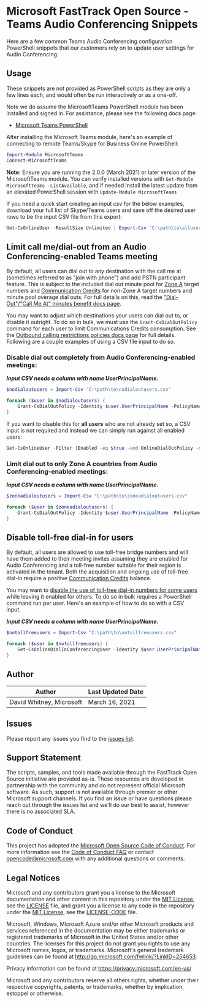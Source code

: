 # Microsoft FastTrack Open Source - Teams Audio Conferencing Snippets

Here are a few common Teams Audio Conferencing configuration PowerShell snippets that our customers rely on to update user settings for Audio Conferencing.

## Usage

These snippets are not provided as PowerShell scripts as they are only a few lines each, and would often be run interactively or as a one-off.

Note we do assume the MicrosoftTeams PowerShell module has been installed and signed in. For assistance, please see the following docs page:

- [Microsoft Teams PowerShell](https://docs.microsoft.com/en-us/MicrosoftTeams/teams-powershell-install)

After installing the Microsoft Teams module, here's an example of connecting to remote Teams/Skype for Business Online PowerShell:

```PowerShell
Import-Module MicrosoftTeams
Connect-MicrosoftTeams
```

**Note:** Ensure you are running the 2.0.0 (March 2021) or later version of the MicrosoftTeams module. You can verify installed versions with `Get-Module MicrosoftTeams -ListAvailable`, and if needed install the latest update from an elevated PowerShell session with `Update-Module MicrosoftTeams`

If you need a quick start creating an input csv for the below examples, download your full list of Skype/Teams users and save off the desired user rows to be the input CSV file from this export:

```PowerShell
Get-CsOnlineUser -ResultSize Unlimited | Export-Csv "C:\path\to\allusers.csv"
```

## Limit call me/dial-out from an Audio Conferencing-enabled Teams meeting

By default, all users can dial out to any destination with the call me at (sometimes referred to as "join with phone") and add PSTN participant feature. This is subject to the included dial out minute pool for [Zone A](https://docs.microsoft.com/en-us/microsoftteams/audio-conferencing-zones) target numbers and [Communication Credits](https://docs.microsoft.com/en-us/microsoftteams/what-are-communications-credits) for non-Zone A target numbers and minute pool overage dial outs. For full details on this, read the ["Dial-Out"/"Call Me At" minutes benefit docs page](https://docs.microsoft.com/en-us/microsoftteams/audio-conferencing-subscription-dial-out).

You may want to adjust which destinations your users can dial out to, or disable it outright. To do so in bulk, we must use the `Grant-CsDialOutPolicy` command for each user to limit Communications Credits consumption. See the [Outbound calling restrictions policies docs page](https://docs.microsoft.com/en-us/microsoftteams/outbound-calling-restriction-policies) for full details. Following are a couple examples of using a CSV file input to do so. 

### Disable dial out completely from Audio Conferencing-enabled meetings:

**_Input CSV needs a column with name UserPrincipalName._**

```PowerShell
$nodialoutusers = Import-Csv "C:\path\to\nodialoutusers.csv"

foreach ($user in $nodialoutusers) {
    Grant-CsDialOutPolicy -Identity $user.UserPrincipalName -PolicyName "DialoutCPCDisabledPSTNInternational"
}
```

If you want to disable this for **all users** who are not already set so, a CSV input is not required and instead we can simply run against all enabled users:

```PowerShell
Get-CsOnlineUser -Filter {Enabled -eq $true -and OnlineDialOutPolicy -ne "DialoutCPCDisabledPSTNInternational"} | Grant-CsDialOutPolicy -PolicyName "DialoutCPCDisabledPSTNInternational"
```

### Limit dial out to only Zone A countries from Audio Conferencing-enabled meetings:

***Input CSV needs a column with name UserPrincipalName.***

```PowerShell
$zoneadialoutusers = Import-Csv "C:\path\to\zoneadialoutusers.csv"

foreach ($user in $zoneadialoutusers) {
    Grant-CsDialOutPolicy -Identity $user.UserPrincipalName -PolicyName "DialoutCPCZoneAPSTNInternational"
}
```

## Disable toll-free dial-in for users

By default, all users are allowed to use toll-free bridge numbers and will have them added to their meeting invites assuming they are enabled for Audio Conferencing and a toll-free number suitable for their region is activated in the tenant. Both the acquisition and ongoing use of toll-free dial-in require a positive [Communication Credits](https://docs.microsoft.com/en-us/microsoftteams/what-are-communications-credits) balance.

You may want to [disable the use of toll-free dial-in numbers for some users](https://docs.microsoft.com/en-us/microsoftteams/disabling-toll-free-numbers-for-specific-teams-users) while leaving it enabled for others. To do so in bulk requires a PowerShell command run per user. Here's an example of how to do so with a CSV input.

***Input CSV needs a column with name UserPrincipalName.***

```PowerShell
$notollfreeusers = Import-Csv "C:\path\to\notollfreeusers.csv"

foreach ($user in $notollfreeusers) {
    Set-CsOnlineDialInConferencingUser -Identity $user.UserPrincipalName -AllowTollFreeDialIn $false
}
```

## Author

|Author|Last Updated Date
|----|--------------------------
|David Whitney, Microsoft|March 16, 2021|

## Issues

Please report any issues you find to the [issues list](https://github.com/microsoft/FastTrack/issues).

## Support Statement

The scripts, samples, and tools made available through the FastTrack Open Source initiative are provided as-is. These resources are developed in partnership with the community and do not represent official Microsoft software. As such, support is not available through premier or other Microsoft support channels. If you find an issue or have questions please reach out through the issues list and we'll do our best to assist, however there is no associated SLA.

## Code of Conduct

This project has adopted the [Microsoft Open Source Code of Conduct](https://opensource.microsoft.com/codeofconduct/).
For more information see the [Code of Conduct FAQ](https://opensource.microsoft.com/codeofconduct/faq/) or
contact [opencode@microsoft.com](mailto:opencode@microsoft.com) with any additional questions or comments.

## Legal Notices

Microsoft and any contributors grant you a license to the Microsoft documentation and other content in this repository under the [MIT License](https://opensource.org/licenses/MIT), see the [LICENSE](LICENSE) file, and grant you a license to any code in the repository under the [MIT License](https://opensource.org/licenses/MIT), see the [LICENSE-CODE](LICENSE-CODE) file.

Microsoft, Windows, Microsoft Azure and/or other Microsoft products and services referenced in the documentation may be either trademarks or registered trademarks of Microsoft in the United States and/or other countries. The licenses for this project do not grant you rights to use any Microsoft names, logos, or trademarks. Microsoft's general trademark guidelines can be found at http://go.microsoft.com/fwlink/?LinkID=254653.

Privacy information can be found at https://privacy.microsoft.com/en-us/

Microsoft and any contributors reserve all others rights, whether under their respective copyrights, patents,
or trademarks, whether by implication, estoppel or otherwise.
